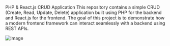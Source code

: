PHP & React.js CRUD Application
This repository contains a simple CRUD (Create, Read, Update, Delete) application built using PHP for the backend and React.js for the frontend. The goal of this project is to demonstrate how a modern frontend framework can interact seamlessly with a backend using REST APIs.


![image](https://github.com/user-attachments/assets/7a77cd26-a62c-4aa0-babe-032693d53ebc)

